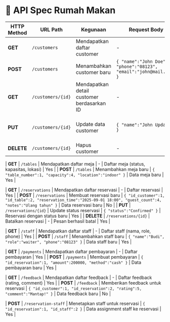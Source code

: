 # 📑 API Spec Rumah Makan

| HTTP Method | URL Path | Kegunaan | Request Body | Expected Response | Butuh Auth |
|-------------|----------|----------|--------------|------------------|------------|
| **GET** | `/customers` | Mendapatkan daftar customer | - | Daftar customer dalam JSON | Yes |
| **POST** | `/customers` | Menambahkan customer baru | `{ "name":"John Doe", "phone":"08123", "email":"john@mail.com" }` | Data customer baru (JSON) | No |
| **GET** | `/customers/{id}` | Mendapatkan detail customer berdasarkan ID | - | Detail customer dalam JSON | Yes |
| **PUT** | `/customers/{id}` | Update data customer | `{ "name":"John Updated" }` | Data customer yang sudah diperbarui | Yes |
| **DELETE** | `/customers/{id}` | Hapus customer | - | Pesan sukses/hapus | Yes |

| **GET** | `/tables` | Mendapatkan daftar meja | - | Daftar meja (status, kapasitas, lokasi) | Yes |
| **POST** | `/tables` | Menambahkan meja baru | `{ "table_number":1, "capacity":4, "location":"indoor" }` | Data meja baru | Yes |

| **GET** | `/reservations` | Mendapatkan daftar reservasi | - | Daftar reservasi | Yes |
| **POST** | `/reservations` | Membuat reservasi baru | `{ "id_customer":1, "id_table":2, "reservation_time":"2025-09-01 18:00", "guest_count":4, "notes":"Ulang tahun" }` | Data reservasi baru | No |
| **PUT** | `/reservations/{id}` | Update status reservasi | `{ "status":"Confirmed" }` | Reservasi dengan status baru | Yes |
| **DELETE** | `/reservations/{id}` | Batalkan reservasi | - | Pesan berhasil batal | Yes |

| **GET** | `/staff` | Mendapatkan daftar staff | - | Daftar staff (nama, role, phone) | Yes |
| **POST** | `/staff` | Menambahkan staff baru | `{ "name":"Budi", "role":"waiter", "phone":"08123" }` | Data staff baru | Yes |

| **GET** | `/payments` | Mendapatkan daftar pembayaran | - | Daftar pembayaran | Yes |
| **POST** | `/payments` | Membuat pembayaran | `{ "id_reservation":1, "amount":200000, "method":"cash" }` | Data pembayaran baru | Yes |

| **GET** | `/feedback` | Mendapatkan daftar feedback | - | Daftar feedback (rating, comment) | Yes |
| **POST** | `/feedback` | Memberikan feedback untuk reservasi | `{ "id_customer":1, "id_reservation":2, "rating":5, "comment":"Mantap!" }` | Data feedback baru | No |

| **POST** | `/reservation-staff` | Menetapkan staff untuk reservasi | `{ "id_reservation":1, "id_staff":2 }` | Data assignment staff ke reservasi | Yes |
